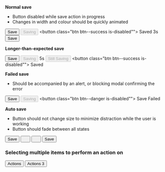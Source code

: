 **Normal save**

* Button disabled while save action in progress
* Changes in width and colour should be quickly animated

<button class="btn btn--primary">Save</button>
<i class="icon-long-arrow-right"></i>
<button class="btn btn--primary is-disabled" disabled="disabled"><i class="icon-spinner icon-spin"></i> Saving</button>
<i class="icon-long-arrow-right"></i>
<button class="btn btn--success is-disabled""><i class="icon-ok"></i> Saved</button>
<i class="icon-time"></i> 3s
<button class="btn btn--primary">Save</button>

**Longer-than-expected save**

<button class="btn btn--primary">Save</button>
<i class="icon-long-arrow-right"></i>
<button class="btn btn--primary is-disabled" disabled="disabled"><i class="icon-spinner icon-spin"></i> Saving</button>
<i class="icon-time"></i> 5s
<button class="btn btn--warning is-disabled" disabled="disabled"><i class="icon-spinner icon-spin"></i> Still Saving</button>
<i class="icon-long-arrow-right"></i>
<button class="btn btn--success is-disabled""><i class="icon-ok"></i> Saved</button>

**Failed save**

* Should be accompanied by an alert, or blocking modal confirming the error

<button class="btn btn--primary">Save</button>
<i class="icon-long-arrow-right"></i>
<button class="btn btn--primary is-disabled" disabled="disabled"><i class="icon-spinner icon-spin"></i> Saving</button>
<i class="icon-long-arrow-right"></i>
<button class="btn btn--danger is-disabled""><i class="icon-warning-sign"></i> Save Failed</button>

**Auto save**

* Button should not change size to minimize distraction while the user is working
* Button should fade between all states

<button class="btn btn--primary">Save</button>
<i class="icon-long-arrow-right"></i>
<button class="btn btn--primary">&nbsp;&nbsp;<i class="icon-spinner icon-spin"></i>&nbsp;&nbsp;</button>
<i class="icon-long-arrow-right"></i>
<button class="btn btn--primary">&nbsp;&nbsp;<i class="icon-ok"></i>&nbsp;&nbsp;</button>
<i class="icon-long-arrow-right"></i>
<button class="btn btn--primary">Save</button>

### Selecting multiple items to perform an action on

<button class="btn">Actions <i class="icon-caret-down"></i></button>
<i class="icon-long-arrow-right"></i>
<button class="btn">Actions <span class="badge badge--primary">3</span> <i class="icon-caret-down"></i></button>